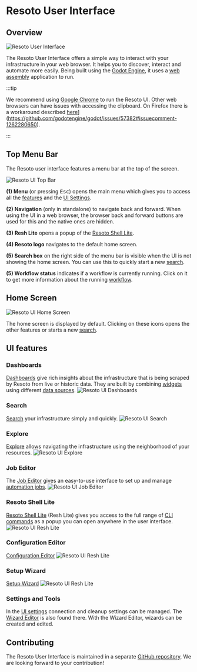 # Resoto User Interface

## Overview

![Resoto User Interface](./img/resoto-ui-interface.jpg)

The Resoto User Interface offers a simple way to interact with your infrastructure in your web browser. It helps you to discover, interact and automate more easily. Being built using the [Godot Engine](https://godotengine.org/), it uses a [web assembly](https://github.com/WebAssembly/design) application to run.

:::tip

We recommend using [Google Chrome](https://www.google.com/intl/en_en/chrome/) to run the Resoto UI. Other web browsers can have issues with accessing the clipboard. On Firefox there is a workaround described [here](https://github.com/godotengine/godot/issues/57382#issuecomment-1262280650)](https://github.com/godotengine/godot/issues/57382#issuecomment-1262280650).

:::

## Top Menu Bar

The Resoto user interface features a menu bar at the top of the screen.

![Resoto UI Top Bar](./img/resoto-ui-top-bar.png)

**(1) Menu** (or pressing <kbd>Esc</kbd>) opens the main menu which gives you to access all the [features](#ui-features) and the [UI Settings](./settings-and-tools.md#user-interface-settings).

**(2) Navigation** (only in standalone) to navigate back and forward. When using the UI in a web browser, the browser back and forward buttons are used for this and the native ones are hidden.

**(3) Resh Lite** opens a popup of the [Resoto Shell Lite](./resh-lite.md).

**(4) Resoto logo** navigates to the default home screen.

**(5) Search box** on the right side of the menu bar is visible when the UI is not showing the home screen. You can use this to quickly start a new [search](./search.md).

**(5) Workflow status** indicates if a workflow is currently running. Click on it to get more information about the running [workflow](../../concepts/automation/index.md).

## Home Screen

![Resoto UI Home Screen](./img/resoto-ui-home-screen.jpg)

The home screen is displayed by default. Clicking on these icons opens the other features or starts a new [search](./search.md).

## UI features

### Dashboards

[Dashboards](dashboards/index.md) give rich insights about the infrastructure that is being scraped by Resoto from live or historic data. They are built by combining [widgets](dashboards/widgets/index.md) using different [data sources](dashboards/data-sources/index.md). ![Resoto UI Dashboards](./img/resoto-ui-dashboards.jpg)

### Search

[Search](./search.md) your infrastructure simply and quickly. ![Resoto UI Search](./img/resoto-ui-search.jpg)

### Explore

[Explore](./explore.md) allows navigating the infrastructure using the neighborhood of your resources. ![Resoto UI Explore](./img/resoto-ui-explore.jpg)

### Job Editor

The [Job Editor](./job-editor.md) gives an easy-to-use interface to set up and manage [automation jobs](../../concepts/automation/index.md). ![Resoto UI Job Editor](./img/resoto-ui-job-editor.jpg)

### Resoto Shell Lite

[Resoto Shell Lite](./resh-lite.md) (Resh Lite) gives you access to the full range of [CLI commands](../../reference/cli/) as a popup you can open anywhere in the user interface. ![Resoto UI Resh Lite](./img/resoto-ui-resh-lite.jpg)

### Configuration Editor

[Configuration Editor](./configuration-editor.md) ![Resoto UI Resh Lite](./img/resoto-ui-config-editor.jpg)

### Setup Wizard

[Setup Wizard](./setup-wizard.md) ![Resoto UI Resh Lite](./img/resoto-ui-setup-wizard.jpg)

### Settings and Tools

In the [UI settings](./settings-and-tools.md#user-interface-settings) connection and cleanup settings can be managed. The [Wizard Editor](./settings-and-tools.md#wizard-editor) is also found there. With the Wizard Editor, wizards can be created and edited.

## Contributing

The Resoto User Interface is maintained in a separate [GitHub repository](https://github.com/someengineering/resoto-ui). We are looking forward to your contribution!
